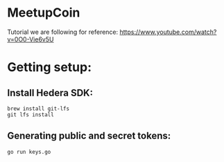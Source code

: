 # MeetupCoin
Tutorial we are following for reference:
https://www.youtube.com/watch?v=0O0-Vie6v5U

# Getting setup:
## Install Hedera SDK:
```
brew install git-lfs
git lfs install
```

## Generating public and secret tokens:
```
go run keys.go
```